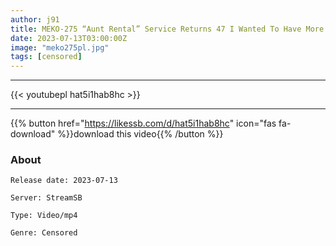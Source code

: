 ```yaml
---
author: j91
title: MEKO-275 “Aunt Rental” Service Returns 47 I Wanted To Have More Sex With An Erotic And Kind Lady Who Would Secretly Let Me Have Creampie Sex If I Asked, So I Tried To Have More
date: 2023-07-13T03:00:00Z
image: "meko275pl.jpg"
tags: [censored]
---
```

___

{{< youtubepl hat5i1hab8hc >}}
___

{{% button href="https://likessb.com/d/hat5i1hab8hc" icon="fas fa-download" %}}download this video{{% /button %}}
### About

`Release date: 2023-07-13`

`Server: StreamSB`

`Type: Video/mp4`

`Genre:	Censored`